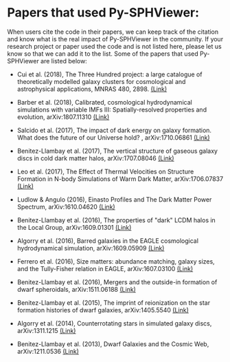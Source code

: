 # Papers that used Py-SPHViewer:

When users cite the code in their papers, we can keep track of the citation and know what is the real impact of Py-SPHViewer in the community. If your research project or paper used the code and is not listed here, please let us know so that we can add it to the list. Some of the papers that used Py-SPHViewer are listed below:


* Cui et al. (2018), The Three Hundred project: a large catalogue of theoretically modelled galaxy clusters for cosmological and astrophysical applications, MNRAS 480, 2898. [(Link)](https://academic.oup.com/mnras/article-abstract/480/3/2898/5066184?redirectedFrom=fulltext)

* Barber et al. (2018), Calibrated, cosmological hydrodynamical simulations with variable IMFs III: Spatially-resolved properties and evolution, arXiv:1807.11310 [(Link)](https://arxiv.org/abs/1807.11310)

* Salcido et al. (2017),  The impact of dark energy on galaxy formation. What does the future of our Universe hold? , arXiv:1710.06861 [(Link)](https://arxiv.org/abs/1710.06861)

* Benitez-Llambay et al. (2017), The vertical structure of gaseous galaxy discs in cold dark matter halos, arXiv:1707.08046  [(Link)](https://arxiv.org/abs/1707.08046)

* Leo et al. (2017), The Effect of Thermal Velocities on
Structure Formation in N-body Simulations of Warm Dark Matter, arXiv:1706.07837  [(Link)](https://arxiv.org/abs/1706.07837)

* Ludlow & Angulo (2016), Einasto Profiles and The Dark Matter Power Spectrum, arXiv:1610.04620  [(Link)](https://arxiv.org/pdf/1610.04620)

* Benitez-Llambay et al. (2016), The properties of "dark" LCDM halos in the Local Group, arXiv:1609.01301  [(Link)](https://arxiv.org/abs/1609.01301)

* Algorry et al. (2016), Barred galaxies in the EAGLE cosmological hydrodynamical simulation, arXiv:1609.05909  [(Link)](https://arxiv.org/pdf/1609.05909)

* Ferrero et al. (2016), Size matters: abundance matching, galaxy sizes, and the Tully-Fisher relation in EAGLE, arXiv:1607.03100  [(Link)](https://arxiv.org/pdf/1607.03100)

* Benitez-Llambay et al. (2016), Mergers and the outside-in formation of dwarf spheroidals, arXiv:1511.06188  [(Link)](https://arxiv.org/abs/1511.06188)

* Benitez-Llambay et al. (2015), The imprint of reionization on the star formation histories of dwarf galaxies, arXiv:1405.5540  [(Link)](https://arxiv.org/abs/1405.5540)

* Algorry et al. (2014), Counterrotating stars in simulated galaxy discs, arXiv:1311.1215  [(Link)](https://arxiv.org/pdf/1311.1215)

* Benitez-Llambay et al. (2013), Dwarf Galaxies and the Cosmic Web, arXiv:1211.0536  [(Link)](https://arxiv.org/abs/1211.0536)
